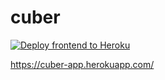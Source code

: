 # cuber
[![Deploy frontend to Heroku](https://github.com/Nurech/cuber/actions/workflows/github-action-heroku.yml/badge.svg?branch=master)](https://github.com/Nurech/cuber/actions/workflows/github-action-heroku.yml)

https://cuber-app.herokuapp.com/ 
